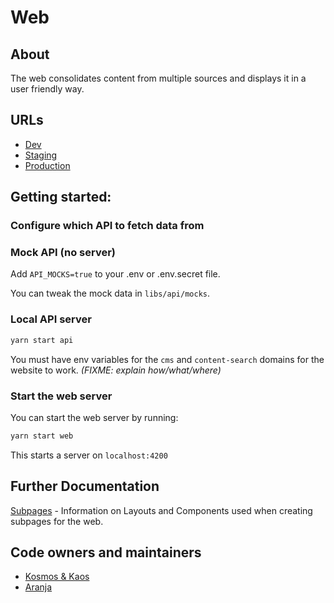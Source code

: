 # Web

## About

The web consolidates content from multiple sources and displays it in a user friendly way.

## URLs

- [Dev](https://beta.dev01.devland.is)
- [Staging](https://beta.staging01.devland.is)
- [Production](https://island.is)

## Getting started:

### Configure which API to fetch data from

### Mock API (no server)

Add `API_MOCKS=true` to your .env or .env.secret file.

You can tweak the mock data in `libs/api/mocks`.

### Local API server

```bash
yarn start api
```

You must have env variables for the `cms` and `content-search` domains for the website to work.
_(FIXME: explain how/what/where)_

### Start the web server

You can start the web server by running:

```bash
yarn start web
```

This starts a server on `localhost:4200`

## Further Documentation

[Subpages](./docs/subpages.md) - Information on Layouts and Components used when
creating subpages for the web.

## Code owners and maintainers

- [Kosmos & Kaos](https://github.com/orgs/island-is/teams/kosmos-kaos/members)
- [Aranja](https://github.com/orgs/island-is/teams/aranja/members)
